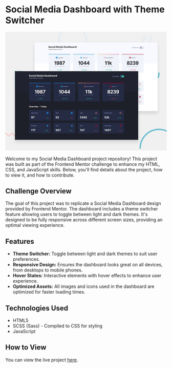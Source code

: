 # Social Media Dashboard with Theme Switcher

![Design preview for the Social media dashboard with theme switcher coding challenge](./design/desktop-preview.jpg)

Welcome to my Social Media Dashboard project repository! This project was built as part of the Frontend Mentor challenge to enhance my HTML, CSS, and JavaScript skills. Below, you'll find details about the project, how to view it, and how to contribute.

## Challenge Overview

The goal of this project was to replicate a Social Media Dashboard design provided by Frontend Mentor. The dashboard includes a theme switcher feature allowing users to toggle between light and dark themes. It's designed to be fully responsive across different screen sizes, providing an optimal viewing experience.

## Features

- **Theme Switcher:** Toggle between light and dark themes to suit user preferences.
- **Responsive Design:** Ensures the dashboard looks great on all devices, from desktops to mobile phones.
- **Hover States:** Interactive elements with hover effects to enhance user experience.
- **Optimized Assets:** All images and icons used in the dashboard are optimized for faster loading times.

## Technologies Used

- HTML5
- SCSS (Sass) - Compiled to CSS for styling 
- JavaScript

## How to View

You can view the live project [here](https://raisa05.github.io/social-media-dashboard-website/).
